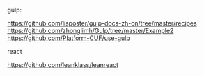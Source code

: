 


gulp:

https://github.com/lisposter/gulp-docs-zh-cn/tree/master/recipes
https://github.com/zhonglimh/Gulp/tree/master/Example2
https://github.com/Platform-CUF/use-gulp


react

https://github.com/leanklass/leanreact






































